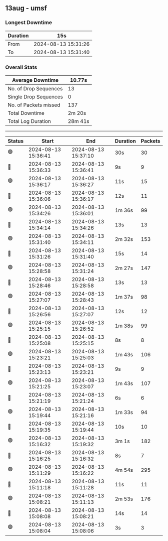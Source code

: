 
## 13aug - umsf

### Longest Downtime

Duration | 15s
---- | ----
From | 2024-08-13 15:31:26
To | 2024-08-13 15:31:40

### Overall Stats

Average Downtime | 10.77s
---- | ----
No. of Drop Sequences | 13
Single Drop Sequences | 0
No. of Packets missed | 137
Total Downtime | 2m 20s
Total Log Duration | 28m 41s


---------

Status | Start | End | Duration | Packets
---- | ---- | ---- | ---- | ----
🟢 | 2024-08-13 15:36:41 | 2024-08-13 15:37:10 | 30s | 30
🔴 | 2024-08-13 15:36:33 | 2024-08-13 15:36:41 | 9s | 9
🟢 | 2024-08-13 15:36:17 | 2024-08-13 15:36:27 | 11s | 15
🔴 | 2024-08-13 15:36:06 | 2024-08-13 15:36:17 | 12s | 11
🟢 | 2024-08-13 15:34:26 | 2024-08-13 15:36:01 | 1m 36s | 99
🔴 | 2024-08-13 15:34:14 | 2024-08-13 15:34:26 | 13s | 13
🟢 | 2024-08-13 15:31:40 | 2024-08-13 15:34:11 | 2m 32s | 153
🔴 | 2024-08-13 15:31:26 | 2024-08-13 15:31:40 | 15s | 14
🟢 | 2024-08-13 15:28:58 | 2024-08-13 15:31:24 | 2m 27s | 147
🔴 | 2024-08-13 15:28:46 | 2024-08-13 15:28:58 | 13s | 13
🟢 | 2024-08-13 15:27:07 | 2024-08-13 15:28:43 | 1m 37s | 98
🔴 | 2024-08-13 15:26:56 | 2024-08-13 15:27:07 | 12s | 12
🟢 | 2024-08-13 15:25:15 | 2024-08-13 15:26:52 | 1m 38s | 99
🔴 | 2024-08-13 15:25:08 | 2024-08-13 15:25:15 | 8s | 8
🟢 | 2024-08-13 15:23:21 | 2024-08-13 15:25:03 | 1m 43s | 106
🔴 | 2024-08-13 15:23:13 | 2024-08-13 15:23:21 | 9s | 9
🟢 | 2024-08-13 15:21:25 | 2024-08-13 15:23:07 | 1m 43s | 107
🔴 | 2024-08-13 15:21:19 | 2024-08-13 15:21:24 | 6s | 6
🟢 | 2024-08-13 15:19:44 | 2024-08-13 15:21:16 | 1m 33s | 94
🔴 | 2024-08-13 15:19:35 | 2024-08-13 15:19:44 | 10s | 10
🟢 | 2024-08-13 15:16:32 | 2024-08-13 15:19:32 | 3m 1s | 182
🔴 | 2024-08-13 15:16:25 | 2024-08-13 15:16:32 | 8s | 7
🟢 | 2024-08-13 15:11:29 | 2024-08-13 15:16:22 | 4m 54s | 295
🔴 | 2024-08-13 15:11:18 | 2024-08-13 15:11:28 | 11s | 11
🟢 | 2024-08-13 15:08:21 | 2024-08-13 15:11:13 | 2m 53s | 176
🔴 | 2024-08-13 15:08:08 | 2024-08-13 15:08:21 | 14s | 14
🟢 | 2024-08-13 15:08:04 | 2024-08-13 15:08:06 | 3s | 3